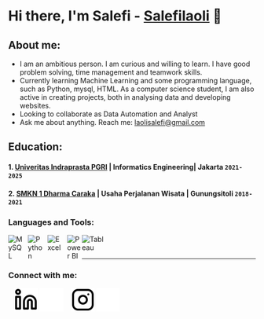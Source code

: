 # Hi there, I'm Salefi - [Salefilaoli](https://www.linkedin.com/in/salefi-laoli-269333292/) 👋
## About me:
- I am an ambitious person. I am curious and willing to learn. I have good problem solving, time management and teamwork skills. 
- Currently learning Machine Learning and some programming language, such as Python, mysql, HTML. As a computer science student, I am also active in creating projects, both in analysing data and developing websites.
- Looking to collaborate as Data Automation and Analyst
- Ask me about anything. Reach me: laolisalefi@gmail.com

## Education:

#### 1. [Univeritas Indraprasta PGRI](https://.unindra.ac.id/) | Informatics Engineering| Jakarta `2021-2025`
 #### 2. [SMKN 1 Dharma Caraka](https://www.facebook.com/p/SMK-Negeri-1-Dharma-Caraka-Gunungsitoli-Selatan-100087567213810/) | Usaha Perjalanan Wisata | Gunungsitoli `2018-2021`


### Languages and Tools:

[<img align="left" alt="MySQL" width="30px" src="https://cdn.jsdelivr.net/gh/devicons/devicon/icons/mysql/mysql-original.svg" style="padding-right:10px;" />][webdev]
[<img align="left" alt="Python" width="30px" src="https://upload.wikimedia.org/wikipedia/commons/thumb/c/c3/Python-logo-notext.svg/110px-Python-logo-notext.svg.png?20100317150552" style="padding-right:10px;" />][webdev]
[<img align="left" alt="Excel" width="30px" src="https://is2-ssl.mzstatic.com/image/thumb/Purple126/v4/a8/fd/5a/a8fd5a84-c6f1-355f-3b9f-6e86598efaa3/XCEL.png/1200x630bb.png" style="padding-right:10px;" />][webdev]
[<img align="left" alt="Power BI" width="30px" src="https://powerbi.microsoft.com/pictures/application-logos/svg/powerbi.svg" style="padding-right:0px;" />][webdev]
[<img align="left" alt="Tableau" width="50px" src="https://logos-world.net/wp-content/uploads/2021/10/Tableau-Symbol.png" style="padding-right:10px;" />][webdev]

<br />
<br />

---
### Connect with me:
&nbsp;&nbsp;
[![website](./img/linkedin-light.svg)](https://www.linkedin.com/in/salefi-laoli#gh-light-mode-only)
[![website](./img/linkedin-dark.svg)](https://www.linkedin.com/in/salefi-laoli#gh-dark-mode-only)
&nbsp;&nbsp;
[![website](./img/instagram-light.svg)](https://instagram.com/salefilaoli_#gh-light-mode-only)
[![website](./img/instagram-dark.svg)](https://instagram.com/salefilaoli_#gh-dark-mode-only)

[webdev]: https://github.com/SalefiLaoli/SalefiLaoli

